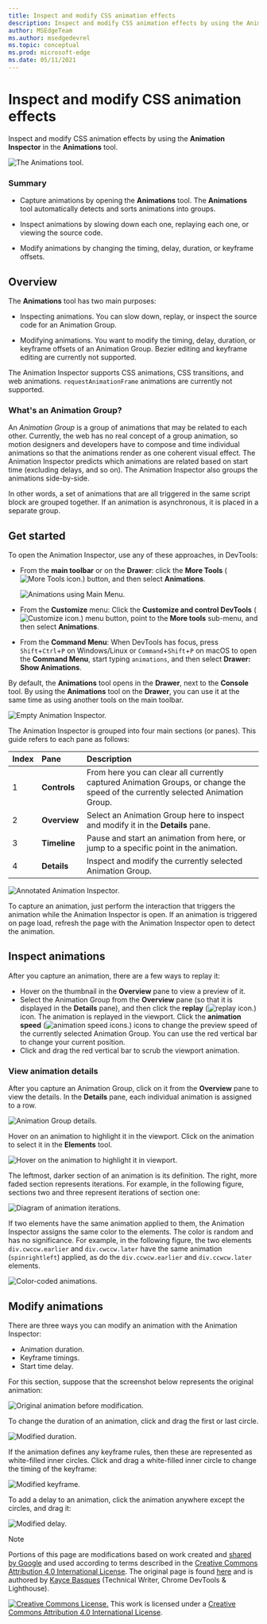 ```yaml
---
title: Inspect and modify CSS animation effects
description: Inspect and modify CSS animation effects by using the Animation Inspector in the Animations tool.
author: MSEdgeTeam
ms.author: msedgedevrel
ms.topic: conceptual
ms.prod: microsoft-edge
ms.date: 05/11/2021
---
```

<!-- Copyright Kayce Basques

   Licensed under the Apache License, Version 2.0 (the "License");
   you may not use this file except in compliance with the License.
   You may obtain a copy of the License at

       https://www.apache.org/licenses/LICENSE-2.0

   Unless required by applicable law or agreed to in writing, software
   distributed under the License is distributed on an "AS IS" BASIS,
   WITHOUT WARRANTIES OR CONDITIONS OF ANY KIND, either express or implied.
   See the License for the specific language governing permissions and
   limitations under the License.  -->
# Inspect and modify CSS animation effects
<!-- orig title: # Inspect animations -->

Inspect and modify CSS animation effects by using the **Animation Inspector** in the **Animations** tool.

![The Animations tool.](../media/inspect-styles-elements-styles-drawer-animations-completed.msft.png)

### Summary

*  Capture animations by opening the **Animations** tool.  The **Animations** tool automatically detects and sorts animations into groups.

*  Inspect animations by slowing down each one, replaying each one, or viewing the source code.

*  Modify animations by changing the timing, delay, duration, or keyframe offsets.


<!-- ====================================================================== -->
## Overview

The **Animations** tool has two main purposes:

*  Inspecting animations.  You can slow down, replay, or inspect the source code for an Animation Group.

*  Modifying animations.  You want to modify the timing, delay, duration, or keyframe offsets of an Animation Group.  Bezier editing and keyframe editing are currently not supported.

The Animation Inspector supports CSS animations, CSS transitions, and web animations.  `requestAnimationFrame` animations are currently not supported.

### What's an Animation Group?

An _Animation Group_ is a group of animations that may be related to each other.  Currently, the web has no real concept of a group animation, so motion designers and developers have to compose and time individual animations so that the animations render as one coherent visual effect.  The Animation Inspector predicts which animations are related based on start time (excluding delays, and so on).  The Animation Inspector also groups the animations side-by-side.

In other words, a set of animations that are all triggered in the same script block are grouped together.  If an animation is asynchronous, it is placed in a separate group.


<!-- ====================================================================== -->
## Get started

To open the Animation Inspector, use any of these approaches, in DevTools:

*  From the **main toolbar** or on the **Drawer**: click the **More Tools** (![More Tools icon.](../media/more-tools-icon-light-theme.png)) button, and then select **Animations**.

   ![Animations using Main Menu.](../media/inspect-styles-elements-styles-more-tools-animations.msft.png)

*  From the **Customize** menu: Click the **Customize and control DevTools** (![Customize icon.](../media/customize-devtools-icon-light-theme.png)) menu button, point to the **More tools** sub-menu, and then select **Animations**.

*  From the **Command Menu**:  When DevTools has focus, press `Shift`+`Ctrl`+`P` on Windows/Linux or `Command`+`Shift`+`P` on macOS to open the **Command Menu**, start typing `animations`, and then select **Drawer: Show Animations**.

By default, the **Animations** tool opens in the **Drawer**, next to the **Console** tool.  By using the **Animations** tool on the **Drawer**, you can use it at the same time as using another tools on the main toolbar.

![Empty Animation Inspector.](../media/inspect-styles-elements-styles-drawer-animations.msft.png)

The Animation Inspector is grouped into four main sections (or panes).  This guide refers to each pane as follows:

| Index | Pane | Description |
|:--- |:--- |:--- |
| 1 | **Controls** | From here you can clear all currently captured Animation Groups, or change the speed of the currently selected Animation Group. |
| 2 | **Overview** | Select an Animation Group here to inspect and modify it in the **Details** pane. |
| 3 | **Timeline** | Pause and start an animation from here, or jump to a specific point in the animation. |
| 4 | **Details** | Inspect and modify the currently selected Animation Group. |

![Annotated Animation Inspector.](../media/inspect-styles-elements-styles-drawer-animations-selected-paused.msft.png)

To capture an animation, just perform the interaction that triggers the animation while the Animation Inspector is open.  If an animation is triggered on page load, refresh the page with the Animation Inspector open to detect the animation.

<!--  old link: <video src="animations/capture-animations.mp4" autoplay loop muted controls></video>  -->

<!--  import the video to ACOM using https://review.docs.microsoft.com/help/contribute/contribute-video-publish  -->

<!--  > [!VIDEO animations/capture-animations.mp4]  -->


<!-- ====================================================================== -->
## Inspect animations

After you capture an animation, there are a few ways to replay it:

*  Hover on the thumbnail in the **Overview** pane to view a preview of it.
*  Select the Animation Group from the **Overview** pane (so that it is displayed in the **Details** pane), and then click the **replay** (![replay icon.](../media/replay-button-icon.msft.png)) icon.  The animation is replayed in the viewport.  Click the **animation speed** (![animation speed icons.](../media/animation-speed-buttons-icon.msft.png)) icons to change the preview speed of the currently selected Animation Group.  You can use the red vertical bar to change your current position.
*  Click and drag the red vertical bar to scrub the viewport animation.

### View animation details

After you capture an Animation Group, click on it from the **Overview** pane to view the details.  In the **Details** pane, each individual animation is assigned to a row.

![Animation Group details.](../media/inspect-styles-elements-styles-drawer-animations-selected-completed.msft.png)

Hover on an animation to highlight it in the viewport.  Click on the animation to select it in the **Elements** tool.

![Hover on the animation to highlight it in viewport.](../media/inspect-styles-split-elements-styles-drawer-animations-selected-completed.msft.png)

The leftmost, darker section of an animation is its definition.  The right, more faded section represents iterations.  For example, in the following figure, sections two and three represent iterations of section one:

![Diagram of animation iterations.](../media/inspect-styles-glitch-display-animations-highlight.msft.png)

If two elements have the same animation applied to them, the Animation Inspector assigns the same color to the elements.  The color is random and has no significance.  For example, in the following figure, the two elements `div.cwccw.earlier` and `div.cwccw.later` have the same animation (`spinrightleft`) applied, as do the `div.ccwcw.earlier` and `div.ccwcw.later` elements.

![Color-coded animations.](../media/inspect-styles-glitch-display-animations.msft.png)


<!-- ====================================================================== -->
## Modify animations

There are three ways you can modify an animation with the Animation Inspector:

*  Animation duration.
*  Keyframe timings.
*  Start time delay.

For this section, suppose that the screenshot below represents the original animation:

![Original animation before modification.](../media/inspect-styles-glitch-spin-animations-console-animations.msft.png)

To change the duration of an animation, click and drag the first or last circle.

![Modified duration.](../media/inspect-styles-glitch-spin-animations-console-animations-shorter.msft.png)

If the animation defines any keyframe rules, then these are represented as white-filled inner circles.  Click and drag a white-filled inner circle to change the timing of the keyframe:

![Modified keyframe.](../media/inspect-styles-glitch-spin-animations-console-animations-keyframe-modification.msft.png)

To add a delay to an animation, click the animation anywhere except the circles, and drag it:

![Modified delay.](../media/inspect-styles-glitch-spin-animations-console-animations-delay.msft.png)


<!-- ====================================================================== -->
> [!NOTE]
> Portions of this page are modifications based on work created and [shared by Google](https://developers.google.com/terms/site-policies) and used according to terms described in the [Creative Commons Attribution 4.0 International License](https://creativecommons.org/licenses/by/4.0).
> The original page is found [here](https://developer.chrome.com/docs/devtools/css/animations/) and is authored by [Kayce Basques](https://developers.google.com/web/resources/contributors#kayce-basques) (Technical Writer, Chrome DevTools \& Lighthouse).

[![Creative Commons License.](../../media/cc-logo/88x31.png)](https://creativecommons.org/licenses/by/4.0)
This work is licensed under a [Creative Commons Attribution 4.0 International License](https://creativecommons.org/licenses/by/4.0).
